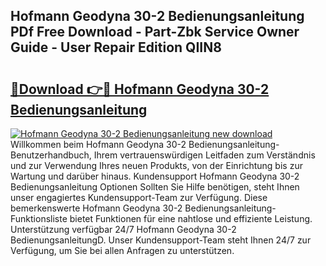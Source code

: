 ## Hofmann Geodyna 30-2 Bedienungsanleitung PDf Free Download - Part-Zbk Service Owner Guide - User Repair Edition QIIN8

# <h2><a href="http://df4i1z0.blite.top/?on=Hofmann+Geodyna+30-2+Bedienungsanleitung">🔗Download 👉🔴 Hofmann Geodyna 30-2 Bedienungsanleitung</a></h2>

[![Hofmann Geodyna 30-2 Bedienungsanleitung new download](https://i.imgur.com/lujVjoI.png)](http://df4i1z0.blite.top/?on=Hofmann+Geodyna+30-2+Bedienungsanleitung)
Willkommen beim Hofmann Geodyna 30-2 Bedienungsanleitung-Benutzerhandbuch, Ihrem vertrauenswürdigen Leitfaden zum Verständnis und zur Verwendung Ihres neuen Produkts, von der Einrichtung bis zur Wartung und darüber hinaus. Kundensupport Hofmann Geodyna 30-2 Bedienungsanleitung Optionen Sollten Sie Hilfe benötigen, steht Ihnen unser engagiertes Kundensupport-Team zur Verfügung. Diese bemerkenswerte Hofmann Geodyna 30-2 Bedienungsanleitung-Funktionsliste bietet Funktionen für eine nahtlose und effiziente Leistung. Unterstützung verfügbar 24/7 Hofmann Geodyna 30-2 BedienungsanleitungD. Unser Kundensupport-Team steht Ihnen 24/7 zur Verfügung, um Sie bei allen Anfragen zu unterstützen.
